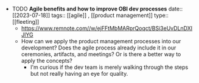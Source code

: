 - TODO **Agile benefits and how to improve OBI dev processes**
  date:: [[2023-07-18]] 
  tags:: [[agile]] , [[product management]] 
  type:: [[fleeting]]
	- https://www.remnote.com//w/ejFFtMbMARprQoqct/BSi3eUvDLnDXIJlYG
	- How can we apply the product management processes into our development? Does the agile process already include it in our ceremonies, artifacts, and meetings? Or is there a better way to apply the concepts?
		- I'm curious if the dev team is merely walking through the steps but not really having an eye for quality.